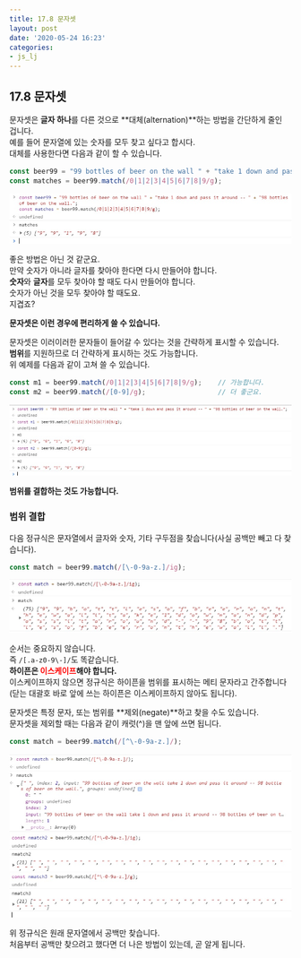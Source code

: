 ```yaml
---
title: 17.8 문자셋
layout: post
date: '2020-05-24 16:23'
categories:
- js_lj
---
```


## 17.8 문자셋

문자셋은 **글자 하나**를 다른 것으로 **대체(alternation)**하는 방법을 간단하게 줄인 겁니다.  
예를 들어 문자열에 있는 숫자를 모두 찾고 싶다고 합시다.  
대체를 사용한다면 다음과 같이 할 수 있습니다.

```javascript
const beer99 = "99 bottles of beer on the wall " + "take 1 down and pass it around -- " + "98 bottles of beer on the wall.";
const matches = beer99.match(/0|1|2|3|4|5|6|7|8|9/g);
```

![](/static/img/learningjs/image159.jpg)

좋은 방법은 아닌 것 같군요.  
만약 숫자가 아니라 글자를 찾아야 한다면 다시 만들어야 합니다.  
**숫자**와 **글자**를 모두 찾아야 할 때도 다시 만들어야 합니다.  
숫자가 아닌 것을 모두 찾아야 할 때도요.  
지겹죠?  

**문자셋은 이런 경우에 편리하게 쓸 수 있습니다.**  

문자셋은 이러이러한 문자들이 들어갈 수 있다는 것을 간략하게 표시할 수 있습니다.  
**범위**를 지원하므로 더 간략하게 표시하는 것도 가능합니다.  
위 예제를 다음과 같이 고쳐 쓸 수 있습니다.

```javascript
const m1 = beer99.match(/0|1|2|3|4|5|6|7|8|9/g);    // 가능합니다.
const m2 = beer99.match(/[0-9]/g);                  // 더 좋군요.
```

![](/static/img/learningjs/image166.jpg)

**범위를 결합하는 것도 가능합니다.**

### 범위 결합
  
다음 정규식은 문자열에서 글자와 숫자, 기타 구두점을 찾습니다(사실 공백만 빼고 다 찾습니다).  

```javascript
const match = beer99.match(/[\-0-9a-z.]/ig);
```

![](/static/img/learningjs/image160.jpg)


순서는 중요하지 않습니다.  
즉 `/[.a-z0-9\-]/`도 똑같습니다.  
**하이픈은 <span style="color:red">이스케이프</span>해야 합니다.**  
이스케이프하지 않으면 정규식은 하이픈을 범위를 표시하는 메티 문자라고 간주합니다(닫는 대괄호 바로 
앞에 쓰는 하이픈은 이스케이프하지 않아도 됩니다).

문자셋은 특정 문자, 또는 범위를 **제외(negate)**하고 찾을 수도 있습니다.  
문자셋을 제외할 때는 다음과 같이 캐럿(^)을 맨 앞에 쓰면 됩니다.

```javascript
const match = beer99.match(/[^\-0-9a-z.]/);
```

![](/static/img/learningjs/image161.jpg)
![](/static/img/learningjs/image162.jpg)

위 정규식은 원래 문자열에서 공백만 찾습니다.  
처음부터 공백만 찾으려고 했다면 더 나은 방법이 있는데, 곧 알게 됩니다.